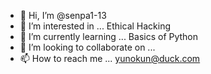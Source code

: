 - 👋 Hi, I’m @senpa1-13
- 👀 I’m interested in ... Ethical Hacking 
- 🌱 I’m currently learning ... Basics of Python
- 💞️ I’m looking to collaborate on ...
- 📫 How to reach me ... yunokun@duck.com 

<!---
senpa1-13/senpa1-13 is a ✨ special ✨ repository because its `README.md` (this file) appears on your GitHub profile.
You can click the Preview link to take a look at your changes.
--->

